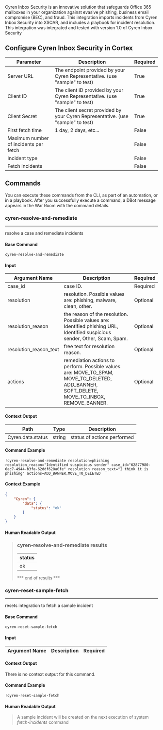 Cyren Inbox Security is an innovative solution that safeguards Office 365 mailboxes in your organization against evasive phishing, business email compromise (BEC), and fraud. This integration imports incidents from Cyren Inbox Security into XSOAR, and includes a playbook for incident resolution.
This integration was integrated and tested with version 1.0 of Cyren Inbox Security

## Configure Cyren Inbox Security in Cortex


| **Parameter** | **Description** | **Required** |
| --- | --- | --- |
| Server URL | The endpoint  provided by your Cyren Representative. \(use "sample" to test\) | True |
| Client ID | The client iD provided by your Cyren Representative. \(use "sample" to test\) | True |
| Client Secret | The client secret provided by your Cyren Representative. \(use "sample" to test\) | True |
| First fetch time | 1 day, 2 days, etc... | False |
| Maximum number of incidents per fetch |  | False |
| Incident type |  | False |
| Fetch incidents |  | False |

## Commands

You can execute these commands from the CLI, as part of an automation, or in a playbook.
After you successfully execute a command, a DBot message appears in the War Room with the command details.

### cyren-resolve-and-remediate

***
resolve a case and remediate incidents


#### Base Command

`cyren-resolve-and-remediate`

#### Input

| **Argument Name** | **Description** | **Required** |
| --- | --- | --- |
| case_id | case ID. | Required | 
| resolution | resolution. Possible values are: phishing, malware, clean, other. | Optional | 
| resolution_reason | the reason of the resolution. Possible values are: Identified phishing URL, Identified suspicious sender, Other, Scam, Spam. | Optional | 
| resolution_reason_text | free text for resolution reason. | Optional | 
| actions | remediation actions to perform. Possible values are: MOVE_TO_SPAM, MOVE_TO_DELETED, ADD_BANNER, SOFT_DELETE, MOVE_TO_INBOX, REMOVE_BANNER. | Optional | 


#### Context Output

| **Path** | **Type** | **Description** |
| --- | --- | --- |
| Cyren.data.status | string | status of actions performed | 


#### Command Example

```!cyren-resolve-and-remediate resolution=phishing resolution_reason="Identified suspicious sender" case_id="62877980-6ac7-4944-b3fa-62ddf628a0fe" resolution_reason_text="I think it is phishing" actions=ADD_BANNER,MOVE_TO_DELETED```

#### Context Example

```json
{
    "Cyren": {
        "data": {
            "status": "ok"
        }
    }
}
```

#### Human Readable Output

>### cyren-resolve-and-remediate results
>
>|status|
>|---|
>| ok |
>
>*** end of results ***

### cyren-reset-sample-fetch

***
resets integration to fetch a sample incident


#### Base Command

`cyren-reset-sample-fetch`

#### Input

| **Argument Name** | **Description** | **Required** |
| --- | --- | --- |


#### Context Output

There is no context output for this command.

#### Command Example

```!cyren-reset-sample-fetch```

#### Human Readable Output

>A sample incident will be created on the next execution of system *fetch-incidents* command